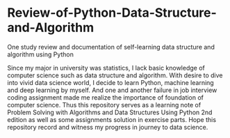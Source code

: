 # Review-of-Python-Data-Structure-and-Algorithm
One study review and documentation of self-learning data structure and algorithm using Python

Since my major in university was statistics, I lack basic knowledge of computer science such as data structure and algorithm. With desire to dive into vivid data science world, I decide to learn Python, machine learning and deep learning by myself. And one and another failure in job interview coding assignment made me realize the importance of foundation of computer science. Thus this repository serves as a learning note of Problem Solving with Algorithms and Data Structures Using Python 2nd edition as well as some assignments solution in exercise parts. Hope this repository record and witness my progress in journey to data science. 
